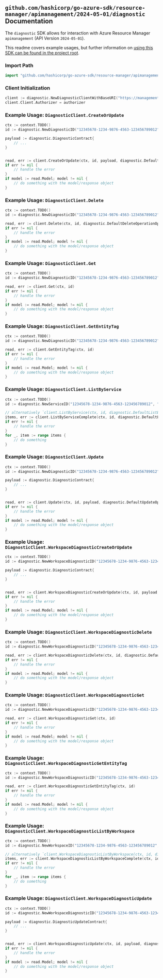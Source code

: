 
## `github.com/hashicorp/go-azure-sdk/resource-manager/apimanagement/2024-05-01/diagnostic` Documentation

The `diagnostic` SDK allows for interaction with Azure Resource Manager `apimanagement` (API Version `2024-05-01`).

This readme covers example usages, but further information on [using this SDK can be found in the project root](https://github.com/hashicorp/go-azure-sdk/tree/main/docs).

### Import Path

```go
import "github.com/hashicorp/go-azure-sdk/resource-manager/apimanagement/2024-05-01/diagnostic"
```


### Client Initialization

```go
client := diagnostic.NewDiagnosticClientWithBaseURI("https://management.azure.com")
client.Client.Authorizer = authorizer
```


### Example Usage: `DiagnosticClient.CreateOrUpdate`

```go
ctx := context.TODO()
id := diagnostic.NewDiagnosticID("12345678-1234-9876-4563-123456789012", "example-resource-group", "serviceValue", "diagnosticIdValue")

payload := diagnostic.DiagnosticContract{
	// ...
}


read, err := client.CreateOrUpdate(ctx, id, payload, diagnostic.DefaultCreateOrUpdateOperationOptions())
if err != nil {
	// handle the error
}
if model := read.Model; model != nil {
	// do something with the model/response object
}
```


### Example Usage: `DiagnosticClient.Delete`

```go
ctx := context.TODO()
id := diagnostic.NewDiagnosticID("12345678-1234-9876-4563-123456789012", "example-resource-group", "serviceValue", "diagnosticIdValue")

read, err := client.Delete(ctx, id, diagnostic.DefaultDeleteOperationOptions())
if err != nil {
	// handle the error
}
if model := read.Model; model != nil {
	// do something with the model/response object
}
```


### Example Usage: `DiagnosticClient.Get`

```go
ctx := context.TODO()
id := diagnostic.NewDiagnosticID("12345678-1234-9876-4563-123456789012", "example-resource-group", "serviceValue", "diagnosticIdValue")

read, err := client.Get(ctx, id)
if err != nil {
	// handle the error
}
if model := read.Model; model != nil {
	// do something with the model/response object
}
```


### Example Usage: `DiagnosticClient.GetEntityTag`

```go
ctx := context.TODO()
id := diagnostic.NewDiagnosticID("12345678-1234-9876-4563-123456789012", "example-resource-group", "serviceValue", "diagnosticIdValue")

read, err := client.GetEntityTag(ctx, id)
if err != nil {
	// handle the error
}
if model := read.Model; model != nil {
	// do something with the model/response object
}
```


### Example Usage: `DiagnosticClient.ListByService`

```go
ctx := context.TODO()
id := diagnostic.NewServiceID("12345678-1234-9876-4563-123456789012", "example-resource-group", "serviceValue")

// alternatively `client.ListByService(ctx, id, diagnostic.DefaultListByServiceOperationOptions())` can be used to do batched pagination
items, err := client.ListByServiceComplete(ctx, id, diagnostic.DefaultListByServiceOperationOptions())
if err != nil {
	// handle the error
}
for _, item := range items {
	// do something
}
```


### Example Usage: `DiagnosticClient.Update`

```go
ctx := context.TODO()
id := diagnostic.NewDiagnosticID("12345678-1234-9876-4563-123456789012", "example-resource-group", "serviceValue", "diagnosticIdValue")

payload := diagnostic.DiagnosticContract{
	// ...
}


read, err := client.Update(ctx, id, payload, diagnostic.DefaultUpdateOperationOptions())
if err != nil {
	// handle the error
}
if model := read.Model; model != nil {
	// do something with the model/response object
}
```


### Example Usage: `DiagnosticClient.WorkspaceDiagnosticCreateOrUpdate`

```go
ctx := context.TODO()
id := diagnostic.NewWorkspaceDiagnosticID("12345678-1234-9876-4563-123456789012", "example-resource-group", "serviceValue", "workspaceIdValue", "diagnosticIdValue")

payload := diagnostic.DiagnosticContract{
	// ...
}


read, err := client.WorkspaceDiagnosticCreateOrUpdate(ctx, id, payload, diagnostic.DefaultWorkspaceDiagnosticCreateOrUpdateOperationOptions())
if err != nil {
	// handle the error
}
if model := read.Model; model != nil {
	// do something with the model/response object
}
```


### Example Usage: `DiagnosticClient.WorkspaceDiagnosticDelete`

```go
ctx := context.TODO()
id := diagnostic.NewWorkspaceDiagnosticID("12345678-1234-9876-4563-123456789012", "example-resource-group", "serviceValue", "workspaceIdValue", "diagnosticIdValue")

read, err := client.WorkspaceDiagnosticDelete(ctx, id, diagnostic.DefaultWorkspaceDiagnosticDeleteOperationOptions())
if err != nil {
	// handle the error
}
if model := read.Model; model != nil {
	// do something with the model/response object
}
```


### Example Usage: `DiagnosticClient.WorkspaceDiagnosticGet`

```go
ctx := context.TODO()
id := diagnostic.NewWorkspaceDiagnosticID("12345678-1234-9876-4563-123456789012", "example-resource-group", "serviceValue", "workspaceIdValue", "diagnosticIdValue")

read, err := client.WorkspaceDiagnosticGet(ctx, id)
if err != nil {
	// handle the error
}
if model := read.Model; model != nil {
	// do something with the model/response object
}
```


### Example Usage: `DiagnosticClient.WorkspaceDiagnosticGetEntityTag`

```go
ctx := context.TODO()
id := diagnostic.NewWorkspaceDiagnosticID("12345678-1234-9876-4563-123456789012", "example-resource-group", "serviceValue", "workspaceIdValue", "diagnosticIdValue")

read, err := client.WorkspaceDiagnosticGetEntityTag(ctx, id)
if err != nil {
	// handle the error
}
if model := read.Model; model != nil {
	// do something with the model/response object
}
```


### Example Usage: `DiagnosticClient.WorkspaceDiagnosticListByWorkspace`

```go
ctx := context.TODO()
id := diagnostic.NewWorkspaceID("12345678-1234-9876-4563-123456789012", "example-resource-group", "serviceValue", "workspaceIdValue")

// alternatively `client.WorkspaceDiagnosticListByWorkspace(ctx, id, diagnostic.DefaultWorkspaceDiagnosticListByWorkspaceOperationOptions())` can be used to do batched pagination
items, err := client.WorkspaceDiagnosticListByWorkspaceComplete(ctx, id, diagnostic.DefaultWorkspaceDiagnosticListByWorkspaceOperationOptions())
if err != nil {
	// handle the error
}
for _, item := range items {
	// do something
}
```


### Example Usage: `DiagnosticClient.WorkspaceDiagnosticUpdate`

```go
ctx := context.TODO()
id := diagnostic.NewWorkspaceDiagnosticID("12345678-1234-9876-4563-123456789012", "example-resource-group", "serviceValue", "workspaceIdValue", "diagnosticIdValue")

payload := diagnostic.DiagnosticUpdateContract{
	// ...
}


read, err := client.WorkspaceDiagnosticUpdate(ctx, id, payload, diagnostic.DefaultWorkspaceDiagnosticUpdateOperationOptions())
if err != nil {
	// handle the error
}
if model := read.Model; model != nil {
	// do something with the model/response object
}
```
